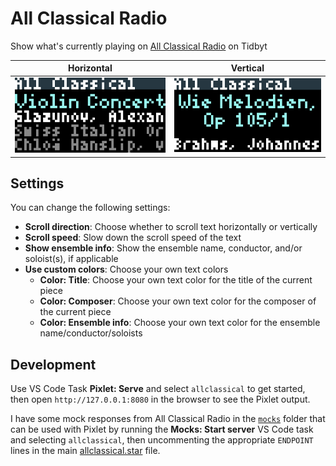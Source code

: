 # All Classical Radio

Show what's currently playing on [All Classical Radio](https://allclassical.org) on Tidbyt

| Horizontal                                                                      | Vertical                                                                      |
| ------------------------------------------------------------------------------- | ----------------------------------------------------------------------------- |
| ![All Classical Radio "Now Playing"](/allclassical/allclassical-horizontal.gif) | ![All Classical Radio "Now Playing"](/allclassical/allclassical-vertical.gif) |

## Settings

You can change the following settings:

- **Scroll direction**: Choose whether to scroll text horizontally or vertically
- **Scroll speed**: Slow down the scroll speed of the text
- **Show ensemble info**: Show the ensemble name, conductor, and/or soloist(s), if applicable
- **Use custom colors**: Choose your own text colors
  - **Color: Title**: Choose your own text color for the title of the current piece
  - **Color: Composer**: Choose your own text color for the composer of the current piece
  - **Color: Ensemble info**: Choose your own text color for the ensemble name/conductor/soloists

## Development

Use VS Code Task **Pixlet: Serve** and select `allclassical` to get started, then open `http://127.0.0.1:8080` in the browser to see the Pixlet output.

I have some mock responses from All Classical Radio in the [`mocks`](/allclassical/mocks) folder that can be used with Pixlet by running the **Mocks: Start server** VS Code task and selecting `allclassical`, then uncommenting the appropriate `ENDPOINT` lines in the main [allclassical.star](/allclassical/allclassical.star) file.
